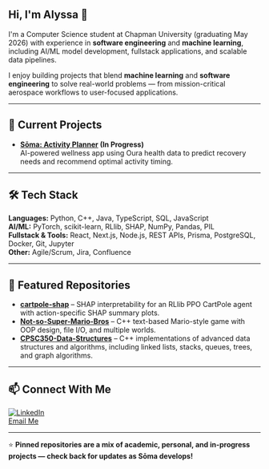 ## Hi, I'm Alyssa 👋

<!--
- 🔭 I’m currently working on ...
- 🌱 I’m currently learning ...
- 👯 I’m looking to collaborate on ...
- 🤔 I’m looking for help with ...
- 💬 Ask me about ...
- 📫 How to reach me: ...
- 😄 Pronouns: ...
- ⚡ Fun fact: ...
-->

I'm a Computer Science student at Chapman University (graduating May 2026) with experience in **software engineering** and **machine learning**, including AI/ML model development, fullstack applications, and scalable data pipelines.

I enjoy building projects that blend **machine learning** and **software engineering** to solve real-world problems — from mission-critical aerospace workflows to user-focused applications.

---

## 🚀 Current Projects
- **[Sōma: Activity Planner](https://github.com/amperry01/soma-activity-planner) (In Progress)**  
  AI-powered wellness app using Oura health data to predict recovery needs and recommend optimal activity timing.

---

## 🛠 Tech Stack
**Languages:** Python, C++, Java, TypeScript, SQL, JavaScript  
**AI/ML:** PyTorch, scikit-learn, RLlib, SHAP, NumPy, Pandas, PIL  
**Fullstack & Tools:** React, Next.js, Node.js, REST APIs, Prisma, PostgreSQL, Docker, Git, Jupyter  
**Other:** Agile/Scrum, Jira, Confluence

---

## 📂 Featured Repositories
- **[cartpole-shap](https://github.com/amperry01/cartpole-shap)** – SHAP interpretability for an RLlib PPO CartPole agent with action-specific SHAP summary plots.  
- **[Not-so-Super-Mario-Bros](https://github.com/amperry01/Not-so-Super-Mario-Bros)** – C++ text-based Mario-style game with OOP design, file I/O, and multiple worlds.  
- **[CPSC350-Data-Structures](https://github.com/amperry01/CPSC350-Data-Structures)** – C++ implementations of advanced data structures and algorithms, including linked lists, stacks, queues, trees, and graph algorithms.

---

## 📫 Connect With Me
[![LinkedIn](https://img.shields.io/badge/LinkedIn-Profile-blue)](https://www.linkedin.com/in/alyssamperry)  
[Email Me](mailto:alyperry01@gmail.com)

---

⭐ **Pinned repositories are a mix of academic, personal, and in-progress projects — check back for updates as Sōma develops!**

